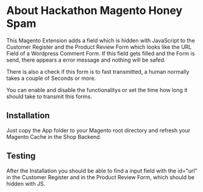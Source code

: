 # About Hackathon Magento Honey Spam

This Magento Extension adds a field which is hidden with JavaScript to the Customer Register and the Product Review Form which looks like the URL Field of a Wordpress Comment Form.
If this field gets filled and the Form is send, there appears a error message and nothing will be safed.

There is also a check if this form is to fast transmitted, a human normally takes a couple of Seconds or more.

You can enable and disable the functionalitys or set the time how long it should take to transmit this forms.


## Installation

Just copy the App folder to your Magento root directory and refresh your Magento Cache in the Shop Backend.


## Testing ##

After the Installation you should be able to find a input field with the id="url" in the Customer Register and in the Product Review Form, which should be hidden with JS.